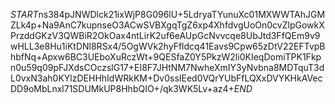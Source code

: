 $START$ns384pJNWDlck21ixWjP8G096lU+5LdryaTYunuXc01MXWWTAhJGMZLk4p+Na9AnC7kupnseO3ACwSVBXgqTgZ6xp4XhfdvgUoOn0cvZlpGowkXPrzddGKzV3QWBiR2OkOax4ntLirK2uf6eAUpGcNvvcqe8UbJtd3FfQEm9v9wHLL3e8Hu1iKtDNl8RSx4/5OgWVk2hyFfldcq41Eavs9Cpw65zDtV22EFTvpBhbfNq+Apxw6BC3UEboXuRczWt+9QESfaZ0Y5PkzW2li0KIeqDomiTPK1Fkpn0u59q09pFJXdsCOczslG17+EI8F7JHtNM7NwheXmIY3yNvbna8MDTquT3dL0vxN3ah0KYlzDEHHhIdWRkKM+Dv0ssIEed0VQrYUbFfLQXxDVYKHkAVecDD9oMbLnxl71SDUMkUP8HhbQIO+/qk3WK5Lv+az4+$END$